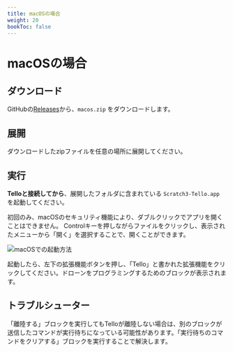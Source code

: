 ```yaml
---
title: macOSの場合
weight: 20
bookToc: false
---
```


# macOSの場合

## ダウンロード
GitHubの[Releases](https://github.com/kebhr/scratch3-tello/releases)から、`macos.zip` をダウンロードします。

## 展開
ダウンロードしたzipファイルを任意の場所に展開してください。

## 実行
**Telloと接続してから**、展開したフォルダに含まれている `Scratch3-Tello.app` を起動してください。

初回のみ、macOSのセキュリティ機能により、ダブルクリックでアプリを開くことはできません。
Controlキーを押しながらファイルをクリックし、表示されたメニューから「開く」を選択することで、開くことができます。

![macOSでの起動方法](/images/macos_launch.png)

起動したら、左下の拡張機能ボタンを押し、「Tello」と書かれた拡張機能をクリックしてください。ドローンをプログラミングするためのブロックが表示されます。

## トラブルシューター

「離陸する」ブロックを実行してもTelloが離陸しない場合は、別のブロックが送信したコマンドが実行待ちになっている可能性があります。「実行待ちのコマンドをクリアする」ブロックを実行することで解決します。